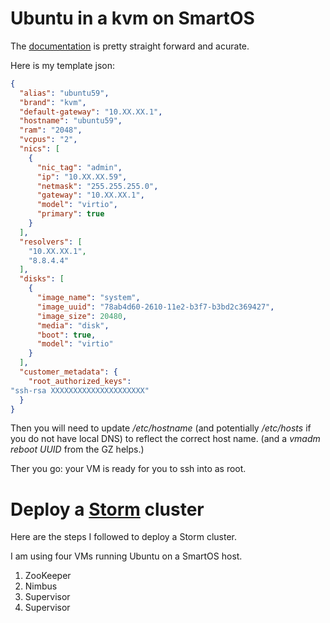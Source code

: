 Ubuntu in a kvm on SmartOS
===

The [documentation](http://wiki.smartos.org/display/DOC/How+to+create+a+KVM+VM+%28+Hypervisor+virtualized+machine+%29+in+SmartOS) is pretty straight forward and acurate.

Here is my template json:
```json
{
  "alias": "ubuntu59",
  "brand": "kvm",
  "default-gateway": "10.XX.XX.1",
  "hostname": "ubuntu59",
  "ram": "2048",
  "vcpus": "2",
  "nics": [
    {
      "nic_tag": "admin",
      "ip": "10.XX.XX.59",
      "netmask": "255.255.255.0",
      "gateway": "10.XX.XX.1",
      "model": "virtio",
      "primary": true
    }
  ],
  "resolvers": [
    "10.XX.XX.1",
    "8.8.4.4"
  ],
  "disks": [
    {
      "image_name": "system",
      "image_uuid": "78ab4d60-2610-11e2-b3f7-b3bd2c369427",
      "image_size": 20480,
      "media": "disk",
      "boot": true,
      "model": "virtio"
    }
  ],
  "customer_metadata": {
    "root_authorized_keys":
"ssh-rsa XXXXXXXXXXXXXXXXXXXXX"
  }
}
```

Then you will need to update _/etc/hostname_ (and potentially _/etc/hosts_ if you do not have local DNS) to reflect the correct host name.
(and a _vmadm reboot UUID_ from the GZ helps.)

Ther you go: your VM is ready for you to ssh into as root.

Deploy a [Storm](https://github.com/nathanmarz/storm/) cluster
===

Here are the steps I followed to deploy a Storm cluster.

I am using four VMs running Ubuntu on a SmartOS host.

1. ZooKeeper
2. Nimbus
3. Supervisor
4. Supervisor

